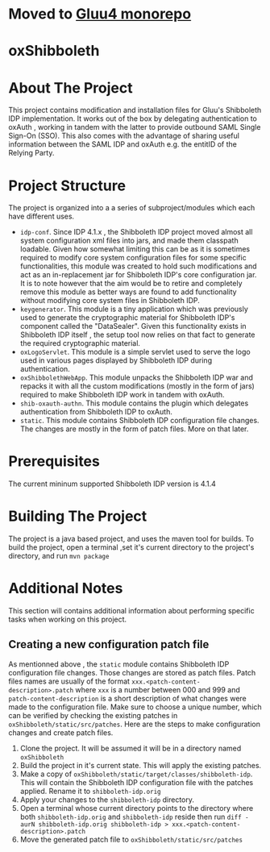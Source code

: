 # Moved to [Gluu4 monorepo](https://github.com/GluuFederation/gluu4/tree/main/oxShibboleth)
# oxShibboleth

# About The Project 

  This project contains modification and installation files for Gluu's Shibboleth IDP 
implementation. It works out of the box by delegating authentication to oxAuth
, working in tandem with the latter to provide outbound SAML Single Sign-On (SSO). 
This also comes with the advantage of sharing  useful information between the 
SAML IDP and oxAuth e.g. the entitID of the Relying Party. 

# Project Structure 

The project is organized into a a series of subproject/modules which each have different 
uses. 

- `idp-conf`. Since IDP 4.1.x  , the Shibboleth IDP project moved almost all system 
   configuration xml files into jars, and made them classpath loadable. 
   Given how somewhat limiting this can be as it is sometimes required to modify core system 
   configuration files for some specific functionalities, this module was created to hold 
   such modifications and act as an in-replacement jar for Shibboleth IDP's core configuration jar. 
   It is to note however that the aim would be to retire and completely remove this module as 
   better ways are found to add functionality without modifying core system files in Shibboleth IDP.
- `keygenerator`. This module is a tiny application which was previously used to generate the 
   cryptographic material for Shibboleth IDP's component called the "DataSealer". 
   Given this functionality exists in Shibboleth IDP itself , the setup tool now relies on that
   fact to generate the required cryptographic material.
- `oxLogoServlet`. This module is a simple servlet used to serve the logo used in various pages 
   displayed by Shibboleth IDP during authentication.
- `oxShibbolethWebApp`. This module unpacks the Shibboleth IDP war and repacks it with all the custom 
   modifications (mostly in the form of jars) required to make Shibboleth IDP work in tandem with oxAuth.
- `shib-oxauth-authn`. This module contains the plugin which delegates authentication from Shibboleth IDP
   to oxAuth. 
- `static`. This module contains Shibboleth IDP configuration file changes. The changes are mostly in the 
   form of patch files. More on that later. 

# Prerequisites 

The current mininum supported Shibboleth IDP version is 4.1.4 

#  Building The Project

The project is a java based project, and uses the maven tool for builds. To build the project, open a terminal 
,set it's current directory to the project's directory, and run `mvn package`


# Additional Notes

This section will contains additional information about performing specific tasks when working on this project. 

## Creating a new configuration patch file 

  As mentionned above , the `static` module contains Shibboleth IDP configuration file changes. Those changes are stored 
as patch files. Patch files names are usually of the format `xxx.<patch-content-description>.patch` where `xxx` is a number
between 000 and 999 and `patch-content-description` is a short description of what changes were made to the configuration file.
Make sure to choose a unique number, which can be verified by checking the existing patches in `oxShibboleth/static/src/patches`.
Here are the steps to make configuration changes and create patch files. 

1. Clone the project. It will be assumed it will be in a directory named `oxShibboleth`
1. Build the project in it's current state. This will apply the existing patches. 
1. Make a copy of `oxShibboleth/static/target/classes/shibboleth-idp`. This will contain the Shibboleth IDP 
   configuration file with the patches applied. Rename it to `shibboleth-idp.orig` 
1. Apply your changes to the `shibboleth-idp` directory. 
1. Open a terminal whose current directory points to the directory where both `shibboleth-idp.orig` and `shibboleth-idp` reside 
   then run `diff -aurN shibboleth-idp.orig shibboleth-idp > xxx.<patch-content-description>.patch`
1. Move the generated patch file to `oxShibboleth/static/src/patches`
